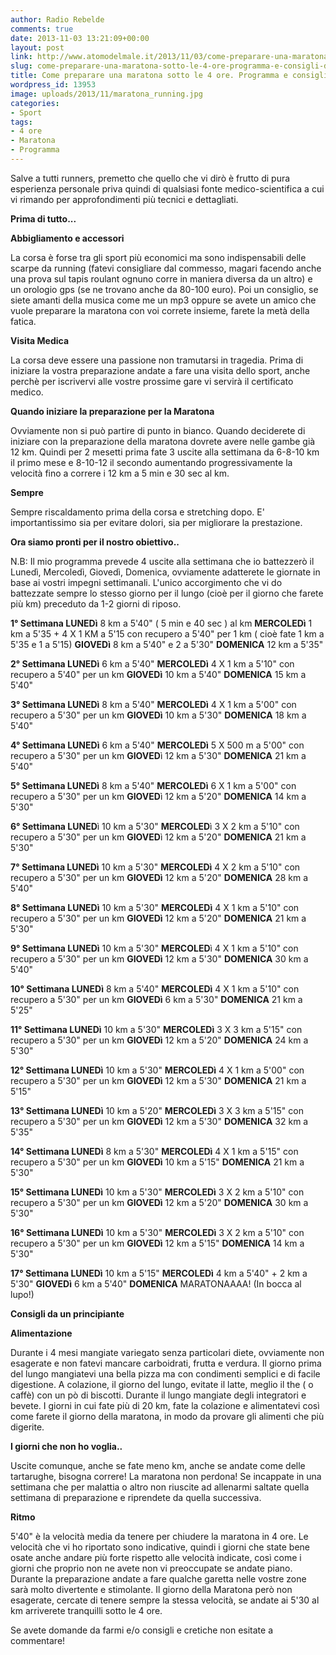 ```yaml
---
author: Radio Rebelde
comments: true
date: 2013-11-03 13:21:09+00:00
layout: post
link: http://www.atomodelmale.it/2013/11/03/come-preparare-una-maratona-sotto-le-4-ore-programma-e-consigli-da-un-principiante/
slug: come-preparare-una-maratona-sotto-le-4-ore-programma-e-consigli-da-un-principiante
title: Come preparare una maratona sotto le 4 ore. Programma e consigli da un principiante
wordpress_id: 13953
image: uploads/2013/11/maratona_running.jpg
categories:
- Sport
tags:
- 4 ore
- Maratona
- Programma
---
```


Salve a tutti runners, premetto che quello che vi dirò è frutto di pura esperienza personale priva quindi di qualsiasi fonte medico-scientifica a cui vi rimando per approfondimenti più tecnici e dettagliati.

**Prima di tutto...**

**Abbigliamento e accessori**

La corsa è forse tra gli sport più economici ma sono indispensabili delle scarpe da running (fatevi consigliare dal commesso, magari facendo anche una prova sul tapis roulant ognuno corre in maniera diversa da un altro) e un orologio gps (se ne trovano anche da 80-100 euro). Poi un consiglio, se siete amanti della musica come me un mp3 oppure se avete un amico che vuole preparare la maratona con voi correte insieme, farete la metà della fatica.

**Visita Medica**

La corsa deve essere una passione non tramutarsi in tragedia. Prima di iniziare la vostra preparazione andate a fare una visita dello sport, anche perchè per iscrivervi alle vostre prossime gare vi servirà il certificato medico.

**Quando iniziare la preparazione per la Maratona**

Ovviamente non si può partire di punto in bianco. Quando deciderete di iniziare con la preparazione della maratona dovrete avere nelle gambe già 12 km. Quindi per 2 mesetti prima fate 3 uscite alla settimana da 6-8-10 km il primo mese e 8-10-12 il secondo aumentando progressivamente la velocità fino a correre i 12 km a 5 min e 30 sec al km.

**Sempre**

Sempre riscaldamento prima della corsa e stretching dopo. E' importantissimo sia per evitare dolori, sia per migliorare la prestazione.

**Ora siamo pronti per il nostro obiettivo..**

N.B: Il mio programma prevede 4 uscite alla settimana che io battezzerò il Lunedì, Mercoledì, Giovedì, Domenica, ovviamente adatterete le giornate in base ai vostri impegni settimanali. L'unico accorgimento che vi do battezzate sempre lo stesso giorno per il lungo (cioè per il giorno che farete più km) preceduto da 1-2 giorni di riposo.

**1° Settimana LUNEDì** 8 km a 5'40" ( 5 min e 40 sec ) al km
**MERCOLEDì** 1 km a 5'35 + 4 X 1 KM a 5'15 con recupero a 5'40" per 1 km ( cioè fate 1 km a 5'35 e 1 a 5'15)
**GIOVEDì** 8 km a 5'40" e 2 a 5'30"
**DOMENICA** 12 km a 5'35"

**2° Settimana LUNEDì** 6 km a 5'40"
**MERCOLEDì** 4 X 1 km a 5'10" con recupero a 5'40" per un km
**GIOVEDì** 10 km a 5'40"
**DOMENICA** 15 km a 5'40"

**3° Settimana LUNEDì** 8 km a 5'40"
**MERCOLEDì** 4 X 1 km a 5'00" con recupero a 5'30" per un km
**GIOVEDì** 10 km a 5'30"
**DOMENICA** 18 km a 5'40"

**4° Settimana LUNEDì** 6 km a 5'40"
**MERCOLEDì** 5 X 500 m a 5'00" con recupero a 5'30" per un km
**GIOVED**ì 12 km a 5'30"
**DOMENICA** 21 km a 5'40"

**5° Settimana LUNEDì** 8 km a 5'40"
**MERCOLEDì** 6 X 1 km a 5'00" con recupero a 5'30" per un km
**GIOVED**ì 12 km a 5'20"
**DOMENICA** 14 km a 5'30"

**6° Settimana LUNED**ì 10 km a 5'30"
**MERCOLED**ì 3 X 2 km a 5'10" con recupero a 5'30" per un km
**GIOVED**ì 12 km a 5'20"
**DOMENICA** 21 km a 5'30"

**7° Settimana LUNEDì** 10 km a 5'30"
**MERCOLEDì** 4 X 2 km a 5'10" con recupero a 5'30" per un km
**GIOVEDì** 12 km a 5'20"
**DOMENICA** 28 km a 5'40"

**8° Settimana LUNEDì** 10 km a 5'30"
**MERCOLEDì** 4 X 1 km a 5'10" con recupero a 5'30" per un km
**GIOVEDì** 12 km a 5'20"
**DOMENICA** 21 km a 5'30"

**9° Settimana LUNEDì** 10 km a 5'30"
**MERCOLED**ì 4 X 1 km a 5'10" con recupero a 5'30" per un km
**GIOVEDì** 12 km a 5'30"
**DOMENICA** 30 km a 5'40"

**10° Settimana LUNEDì** 8 km a 5'40"
**MERCOLEDì** 4 X 1 km a 5'10" con recupero a 5'30" per un km
**GIOVEDì** 6 km a 5'30"
**DOMENICA** 21 km a 5'25"

**11° Settimana LUNEDì** 10 km a 5'30"
**MERCOLEDì** 3 X 3 km a 5'15" con recupero a 5'30" per un km
**GIOVEDì** 12 km a 5'20"
**DOMENICA** 24 km a 5'30"

**12° Settimana LUNEDì** 10 km a 5'30"
**MERCOLEDì** 4 X 1 km a 5'00" con recupero a 5'30" per un km
**GIOVEDì** 12 km a 5'30"
**DOMENICA** 21 km a 5'15"

**13° Settimana LUNEDì** 10 km a 5'20"
**MERCOLEDì** 3 X 3 km a 5'15" con recupero a 5'30" per un km
**GIOVEDì** 12 km a 5'30"
**DOMENICA** 32 km a 5'35"

**14° Settimana LUNEDì** 8 km a 5'30"
**MERCOLEDì** 4 X 1 km a 5'15" con recupero a 5'30" per un km
**GIOVEDì** 10 km a 5'15"
**DOMENICA** 21 km a 5'30"

**15° Settimana LUNEDì** 10 km a 5'30"
**MERCOLEDì** 3 X 2 km a 5'10" con recupero a 5'30" per un km
**GIOVEDì** 12 km a 5'20"
**DOMENICA** 30 km a 5'30"

**16° Settimana LUNEDì** 10 km a 5'30"
**MERCOLEDì** 3 X 2 km a 5'10" con recupero a 5'30" per un km
**GIOVEDì** 12 km a 5'15"
**DOMENICA** 14 km a 5'30"

**17° Settimana LUNEDì** 10 km a 5'15"
**MERCOLEDì** 4 km a 5'40" + 2 km a 5'30"
**GIOVEDì** 6 km a 5'40"
**DOMENICA** MARATONAAAA! (In bocca al lupo!)

**Consigli da un principiante**

**Alimentazione**

Durante i 4 mesi mangiate variegato senza particolari diete, ovviamente non esagerate e non fatevi mancare carboidrati, frutta e verdura. Il giorno prima del lungo mangiatevi una bella pizza ma con condimenti semplici e di facile digestione. A colazione, il giorno del lungo, evitate il latte, meglio il the ( o caffè) con un pò di biscotti. Durante il lungo mangiate degli integratori e bevete.
I giorni in cui fate più di 20 km, fate la colazione e alimentatevi così come farete il giorno della maratona, in modo da provare gli alimenti che più digerite.

**I giorni che non ho voglia..**

Uscite comunque, anche se fate meno km, anche se andate come delle tartarughe, bisogna correre! La maratona non perdona! Se incappate in una settimana che per malattia o altro non riuscite ad allenarmi saltate quella settimana di preparazione e riprendete da quella successiva.

**Ritmo**

5'40" è la velocità media da tenere per chiudere la maratona in 4 ore. Le velocità che vi ho riportato sono indicative, quindi i giorni che state bene osate anche andare più forte rispetto alle velocità indicate, così come i giorni che proprio non ne avete non vi preoccupate se andate piano. Durante la preparazione andate a fare qualche garetta nelle vostre zone sarà molto divertente e stimolante.
Il giorno della Maratona però non esagerate, cercate di tenere sempre la stessa velocità, se andate ai 5'30 al km arriverete tranquilli sotto le 4 ore.

Se avete domande da farmi e/o consigli e cretiche non esitate a commentare!

